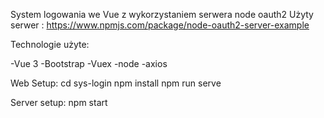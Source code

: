 System logowania we Vue z wykorzystaniem serwera node oauth2
Użyty serwer : https://www.npmjs.com/package/node-oauth2-server-example

Technologie użyte:

-Vue 3
-Bootstrap
-Vuex
-node
-axios



Web Setup:
cd sys-login 
npm install 
npm run serve

Server setup: 
npm start



